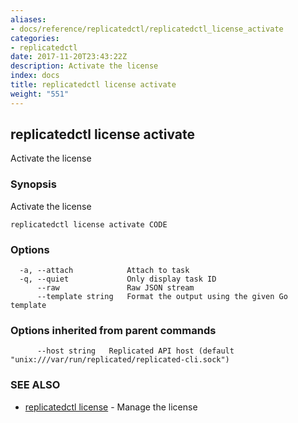 ```yaml
---
aliases:
- docs/reference/replicatedctl/replicatedctl_license_activate
categories:
- replicatedctl
date: 2017-11-20T23:43:22Z
description: Activate the license
index: docs
title: replicatedctl license activate
weight: "551"
---
```


## replicatedctl license activate

Activate the license

### Synopsis


Activate the license

```
replicatedctl license activate CODE
```

### Options

```
  -a, --attach            Attach to task
  -q, --quiet             Only display task ID
      --raw               Raw JSON stream
      --template string   Format the output using the given Go template
```

### Options inherited from parent commands

```
      --host string   Replicated API host (default "unix:///var/run/replicated/replicated-cli.sock")
```

### SEE ALSO
* [replicatedctl license](/api/replicatedctl/replicatedctl_license/)	 - Manage the license

